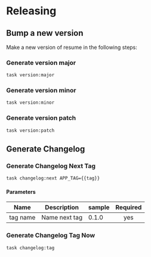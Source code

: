 <!-- Space: Resume -->
<!-- Parent: Project -->
<!-- Title: Releasing -->
<!-- Label: Resume -->
<!-- Label: Project -->
<!-- Label: Releasing -->
<!-- Include: disclaimer.md -->
<!-- Include: ac:toc -->

# Releasing

## Bump a new version

Make a new version of resume in the following steps:

### Generate version major

```bash
task version:major
```

### Generate version minor

```bash
task version:minor
```

### Generate version patch

```bash
task version:patch
```

## Generate Changelog

### Generate Changelog Next Tag

```bash
task changelog:next APP_TAG={{tag}}
```

#### Parameters

| Name     | Description   | sample | Required |
| -------- | ------------- | ------ | :------: |
| tag name | Name next tag | 0.1.0  |   yes    |

### Generate Changelog Tag Now

```bash
task changelog:tag
```
